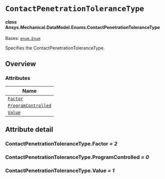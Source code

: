 # `ContactPenetrationToleranceType`

<a id="ansys.mechanical.stubs.v242.Ansys.Mechanical.DataModel.Enums.ContactPenetrationToleranceType"></a>

#### *class* Ansys.Mechanical.DataModel.Enums.ContactPenetrationToleranceType

Bases: [`enum.Enum`](https://docs.python.org/3/library/enum.html#enum.Enum)

Specifies the ContactPenetrationToleranceType.

<!-- !! processed by numpydoc !! -->

<a id="overview"></a>

## Overview

### Attributes

| Name |
| ------------------------------------------------------------------------------------------------------------------------------------------------------------------ |
| [`Factor`](#ContactPenetrationToleranceType.Factor) |
| [`ProgramControlled`](#ContactPenetrationToleranceType.ProgramControlled) |
| [`Value`](#ContactPenetrationToleranceType.Value) |

<a id="attribute-detail"></a>

## Attribute detail

<a id="ContactPenetrationToleranceType.Factor"></a>

### ContactPenetrationToleranceType.Factor *= 2*

<a id="ContactPenetrationToleranceType.ProgramControlled"></a>

### ContactPenetrationToleranceType.ProgramControlled *= 0*

<a id="ContactPenetrationToleranceType.Value"></a>

### ContactPenetrationToleranceType.Value *= 1*


